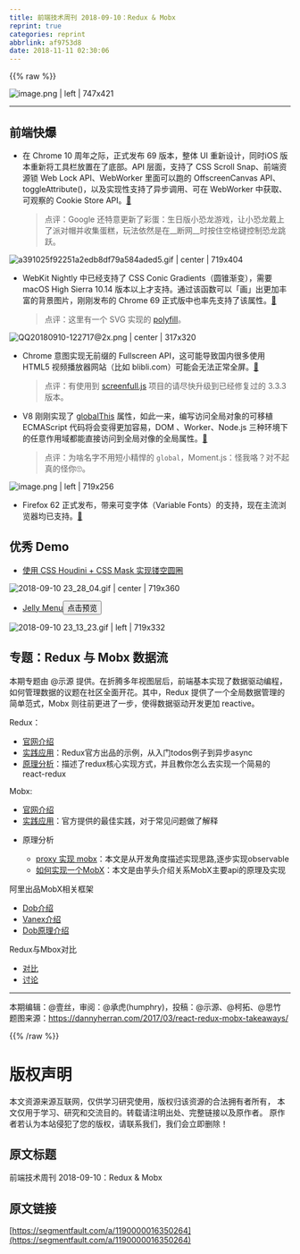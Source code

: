 ```yaml
---
title: 前端技术周刊 2018-09-10：Redux & Mobx
reprint: true
categories: reprint
abbrlink: af9753d8
date: 2018-11-11 02:30:06
---
```


{{% raw %}}
<p><span class="img-wrap"><img data-src="/img/remote/1460000016350267?w=810&amp;h=456" src="https://static.alili.tech/img/remote/1460000016350267?w=810&amp;h=456" alt="image.png | left | 747x421" title="image.png | left | 747x421" style="cursor:pointer;display:inline"></span></p><hr><h2 id="articleHeader0">&#x524D;&#x7AEF;&#x5FEB;&#x7206;</h2><ul><li><p>&#x5728; Chrome 10 &#x5468;&#x5E74;&#x4E4B;&#x9645;&#xFF0C;&#x6B63;&#x5F0F;&#x53D1;&#x5E03; 69 &#x7248;&#x672C;&#xFF0C;&#x6574;&#x4F53; UI &#x91CD;&#x65B0;&#x8BBE;&#x8BA1;&#xFF0C;&#x540C;&#x65F6;iOS &#x7248;&#x672C;&#x91CD;&#x65B0;&#x5C06;&#x5DE5;&#x5177;&#x680F;&#x653E;&#x7F6E;&#x5728;&#x4E86;&#x5E95;&#x90E8;&#x3002;API &#x5C42;&#x9762;&#xFF0C;&#x652F;&#x6301;&#x4E86; CSS Scroll Snap&#x3001;&#x524D;&#x7AEF;&#x8D44;&#x6E90;&#x9501; Web Lock API&#x3001;WebWorker &#x91CC;&#x9762;&#x53EF;&#x4EE5;&#x8DD1;&#x7684; OffscreenCanvas API&#x3001;toggleAttribute()&#xFF0C;&#x4EE5;&#x53CA;&#x5B9E;&#x73B0;&#x6027;&#x652F;&#x6301;&#x4E86;&#x5F02;&#x6B65;&#x8C03;&#x7528;&#x3001;&#x53EF;&#x5728; WebWorker &#x4E2D;&#x83B7;&#x53D6;&#x3001;&#x53EF;&#x89C2;&#x5BDF;&#x7684; Cookie Store API&#x3002;<a href="https://blog.chromium.org/2018/09/the-capable-web-10-year-retrospective.html" rel="nofollow noreferrer" target="_blank">&#x1F517;</a></p><blockquote>&#x70B9;&#x8BC4;&#xFF1A;Google &#x8FD8;&#x7279;&#x610F;&#x66F4;&#x65B0;&#x4E86;&#x5F69;&#x86CB;&#xFF1A;&#x751F;&#x65E5;&#x7248;&#x5C0F;&#x6050;&#x9F99;&#x6E38;&#x620F;&#xFF0C;&#x8BA9;&#x5C0F;&#x6050;&#x9F99;&#x6234;&#x4E0A;&#x4E86;&#x6D3E;&#x5BF9;&#x5E3D;&#x5E76;&#x6536;&#x96C6;&#x86CB;&#x7CD5;&#xFF0C;&#x73A9;&#x6CD5;&#x4F9D;&#x7136;&#x662F;&#x5728;__&#x65AD;&#x7F51;__&#x65F6;&#x6309;&#x4F4F;&#x7A7A;&#x683C;&#x952E;&#x63A7;&#x5236;&#x6050;&#x9F99;&#x8DF3;&#x8DC3;&#x3002;</blockquote></li></ul><p><span class="img-wrap"><img data-src="/img/remote/1460000016350268?w=1280&amp;h=720" src="https://static.alili.tech/img/remote/1460000016350268?w=1280&amp;h=720" alt="a391025f92251a2edb8df79a584aded5.gif | center | 719x404" title="a391025f92251a2edb8df79a584aded5.gif | center | 719x404" style="cursor:pointer;display:inline"></span></p><ul><li><p>WebKit Nightly &#x4E2D;&#x5DF2;&#x7ECF;&#x652F;&#x6301;&#x4E86; CSS Conic Gradients&#xFF08;&#x5706;&#x9525;&#x6E10;&#x53D8;&#xFF09;&#xFF0C;&#x9700;&#x8981; macOS High Sierra 10.14 &#x7248;&#x672C;&#x4EE5;&#x4E0A;&#x624D;&#x652F;&#x6301;&#x3002;&#x901A;&#x8FC7;&#x8BE5;&#x51FD;&#x6570;&#x53EF;&#x4EE5;&#x300C;&#x753B;&#x300D;&#x51FA;&#x66F4;&#x52A0;&#x4E30;&#x5BCC;&#x7684;&#x80CC;&#x666F;&#x56FE;&#x7247;&#xFF0C;&#x521A;&#x521A;&#x53D1;&#x5E03;&#x7684; Chrome 69 &#x6B63;&#x5F0F;&#x7248;&#x4E2D;&#x4E5F;&#x7387;&#x5148;&#x652F;&#x6301;&#x4E86;&#x8BE5;&#x5C5E;&#x6027;&#x3002;<a href="https://trac.webkit.org/changeset/235772/webkit" rel="nofollow noreferrer" target="_blank">&#x1F517;</a></p><blockquote>&#x70B9;&#x8BC4;&#xFF1A;&#x8FD9;&#x91CC;&#x6709;&#x4E00;&#x4E2A; SVG &#x5B9E;&#x73B0;&#x7684; <a href="http://leaverou.github.io/conic-gradient" rel="nofollow noreferrer" target="_blank">polyfill</a>&#x3002;</blockquote></li></ul><p><span class="img-wrap"><img data-src="/img/remote/1460000016350269?w=630&amp;h=636" src="https://static.alili.tech/img/remote/1460000016350269?w=630&amp;h=636" alt="QQ20180910-122717@2x.png | center | 317x320" title="QQ20180910-122717@2x.png | center | 317x320" style="cursor:pointer;display:inline"></span></p><ul><li><p>Chrome &#x610F;&#x56FE;&#x5B9E;&#x73B0;&#x65E0;&#x524D;&#x7F00;&#x7684; Fullscreen API&#xFF0C;&#x8FD9;&#x53EF;&#x80FD;&#x5BFC;&#x81F4;&#x56FD;&#x5185;&#x5F88;&#x591A;&#x4F7F;&#x7528; HTML5 &#x89C6;&#x9891;&#x64AD;&#x653E;&#x5668;&#x7F51;&#x7AD9;&#xFF08;&#x6BD4;&#x5982; blibli.com&#xFF09;&#x53EF;&#x80FD;&#x4F1A;&#x65E0;&#x6CD5;&#x6B63;&#x5E38;&#x5168;&#x5C4F;&#x3002;<a href="https://groups.google.com/a/chromium.org/forum/#!topic/blink-dev/ODzbWn-xRrQ" rel="nofollow noreferrer" target="_blank">&#x1F517;</a></p><blockquote>&#x70B9;&#x8BC4;&#xFF1A;&#x6709;&#x4F7F;&#x7528;&#x5230; <a href="https://github.com/sindresorhus/screenfull.js" rel="nofollow noreferrer" target="_blank">screenfull.js</a> &#x9879;&#x76EE;&#x7684;&#x8BF7;&#x5C3D;&#x5FEB;&#x5347;&#x7EA7;&#x5230;&#x5DF2;&#x7ECF;&#x4FEE;&#x590D;&#x8FC7;&#x7684; 3.3.3 &#x7248;&#x672C;&#x3002;</blockquote></li><li><p>V8 &#x521A;&#x521A;&#x5B9E;&#x73B0;&#x4E86; <a href="https://tc39.github.io/proposal-global/" rel="nofollow noreferrer" target="_blank">globalThis</a> &#x5C5E;&#x6027;&#xFF0C;&#x5982;&#x6B64;&#x4E00;&#x6765;&#xFF0C;&#x7F16;&#x5199;&#x8BBF;&#x95EE;&#x5168;&#x5C40;&#x5BF9;&#x8C61;&#x7684;&#x53EF;&#x79FB;&#x690D; ECMAScript &#x4EE3;&#x7801;&#x5C06;&#x4F1A;&#x53D8;&#x5F97;&#x66F4;&#x52A0;&#x5BB9;&#x6613;&#xFF0C;DOM &#x3001;Worker&#x3001;Node.js &#x4E09;&#x79CD;&#x73AF;&#x5883;&#x4E0B;&#x7684;&#x4EFB;&#x610F;&#x4F5C;&#x7528;&#x57DF;&#x90FD;&#x80FD;&#x76F4;&#x63A5;&#x8BBF;&#x95EE;&#x5230;&#x5168;&#x5C40;&#x5BF9;&#x50CF;&#x7684;&#x5168;&#x5C40;&#x5C5E;&#x6027;&#x3002;<a href="https://groups.google.com/a/chromium.org/forum/#!msg/blink-dev/6fxzDrO-9Oc/Pm4cGt8qBAAJ" rel="nofollow noreferrer" target="_blank">&#x1F517;</a></p><blockquote>&#x70B9;&#x8BC4;&#xFF1A;&#x4E3A;&#x5565;&#x540D;&#x5B57;&#x4E0D;&#x7528;&#x77ED;&#x5C0F;&#x7CBE;&#x608D;&#x7684; <code>global</code>&#xFF0C;Moment.js&#xFF1A;&#x602A;&#x6211;&#x54AF;&#xFF1F;&#x5BF9;&#x4E0D;&#x8D77;&#x771F;&#x7684;&#x602A;&#x4F60;&#x1F644;&#x3002;</blockquote></li></ul><p><span class="img-wrap"><img data-src="/img/remote/1460000016350270" src="https://static.alili.tech/img/remote/1460000016350270" alt="image.png | left | 719x256" title="image.png | left | 719x256" style="cursor:pointer;display:inline"></span></p><ul><li>Firefox 62 &#x6B63;&#x5F0F;&#x53D1;&#x5E03;&#xFF0C;&#x5E26;&#x6765;&#x53EF;&#x53D8;&#x5B57;&#x4F53;&#xFF08;Variable Fonts&#xFF09;&#x7684;&#x652F;&#x6301;&#xFF0C;&#x73B0;&#x5728;&#x4E3B;&#x6D41;&#x6D4F;&#x89C8;&#x5668;&#x5747;&#x5DF2;&#x652F;&#x6301;&#x3002;<a href="https://hacks.mozilla.org/2018/09/variable-fonts-arrive-in-firefox-62/" rel="nofollow noreferrer" target="_blank">&#x1F517;</a></li></ul><h2 id="articleHeader1">&#x4F18;&#x79C0; Demo</h2><ul><li><a href="https://yisibl.github.io/houdini-demo/corner/index.html" rel="nofollow noreferrer" target="_blank">&#x4F7F;&#x7528; CSS Houdini + CSS Mask &#x5B9E;&#x73B0;&#x9542;&#x7A7A;&#x5706;&#x5708;</a></li></ul><p><span class="img-wrap"><img data-src="/img/remote/1460000016350271?w=1520&amp;h=760" src="https://static.alili.tech/img/remote/1460000016350271?w=1520&amp;h=760" alt="2018-09-10 23_28_04.gif | center | 719x360" title="2018-09-10 23_28_04.gif | center | 719x360" style="cursor:pointer"></span></p><ul><li><a href="https://codepen.io/dok/pen/LJpegR" rel="nofollow noreferrer" target="_blank">Jelly Menu</a><button class="btn btn-xs btn-default ml10 preview" data-url="dok/pen/LJpegR" data-typeid="3">&#x70B9;&#x51FB;&#x9884;&#x89C8;</button></li></ul><p><span class="img-wrap"><img data-src="/img/remote/1460000016350272" src="https://static.alili.tech/img/remote/1460000016350272" alt="2018-09-10 23_13_23.gif | left | 719x332" title="2018-09-10 23_13_23.gif | left | 719x332" style="cursor:pointer;display:inline"></span></p><h2 id="articleHeader2">&#x4E13;&#x9898;&#xFF1A;Redux &#x4E0E; Mobx &#x6570;&#x636E;&#x6D41;</h2><p>&#x672C;&#x671F;&#x4E13;&#x9898;&#x7531; @&#x793A;&#x6E90; &#x63D0;&#x4F9B;&#x3002;&#x5728;&#x6298;&#x817E;&#x591A;&#x5E74;&#x89C6;&#x56FE;&#x5C42;&#x540E;&#xFF0C;&#x524D;&#x7AEF;&#x57FA;&#x672C;&#x5B9E;&#x73B0;&#x4E86;&#x6570;&#x636E;&#x9A71;&#x52A8;&#x7F16;&#x7A0B;&#xFF0C;&#x5982;&#x4F55;&#x7BA1;&#x7406;&#x6570;&#x636E;&#x7684;&#x8BAE;&#x9898;&#x5728;&#x793E;&#x533A;&#x5168;&#x9762;&#x5F00;&#x82B1;&#x3002;&#x5176;&#x4E2D;&#xFF0C;Redux &#x63D0;&#x4F9B;&#x4E86;&#x4E00;&#x4E2A;&#x5168;&#x5C40;&#x6570;&#x636E;&#x7BA1;&#x7406;&#x7684;&#x7B80;&#x5355;&#x8303;&#x5F0F;&#xFF0C;Mobx &#x5219;&#x5F80;&#x524D;&#x66F4;&#x8FDB;&#x4E86;&#x4E00;&#x6B65;&#xFF0C;&#x4F7F;&#x5F97;&#x6570;&#x636E;&#x9A71;&#x52A8;&#x5F00;&#x53D1;&#x66F4;&#x52A0; reactive&#x3002;</p><p>Redux&#xFF1A;</p><ul><li><a href="https://redux.js.org/" rel="nofollow noreferrer" target="_blank">&#x5B98;&#x7F51;&#x4ECB;&#x7ECD;</a></li><li><a href="https://github.com/reduxjs/redux/tree/master/examples" rel="nofollow noreferrer" target="_blank">&#x5B9E;&#x8DF5;&#x5E94;&#x7528;</a>&#xFF1A;Redux&#x5B98;&#x65B9;&#x51FA;&#x54C1;&#x7684;&#x793A;&#x4F8B;&#xFF0C;&#x4ECE;&#x5165;&#x95E8;todos&#x4F8B;&#x5B50;&#x5230;&#x5F02;&#x6B65;async</li><li><a href="http://huziketang.mangojuice.top/books/react/lesson30" rel="nofollow noreferrer" target="_blank">&#x539F;&#x7406;&#x5206;&#x6790;</a>&#xFF1A;&#x63CF;&#x8FF0;&#x4E86;redux&#x6838;&#x5FC3;&#x5B9E;&#x73B0;&#x65B9;&#x5F0F;&#xFF0C;&#x5E76;&#x4E14;&#x6559;&#x4F60;&#x600E;&#x4E48;&#x53BB;&#x5B9E;&#x73B0;&#x4E00;&#x4E2A;&#x7B80;&#x6613;&#x7684;react-redux</li></ul><p>Mobx:</p><ul><li><a href="https://mobx.js.org/" rel="nofollow noreferrer" target="_blank">&#x5B98;&#x7F51;&#x4ECB;&#x7ECD;</a></li><li><a href="https://mobx.js.org/best/pitfalls.html" rel="nofollow noreferrer" target="_blank">&#x5B9E;&#x8DF5;&#x5E94;&#x7528;</a>&#xFF1A;&#x5B98;&#x65B9;&#x63D0;&#x4F9B;&#x7684;&#x6700;&#x4F73;&#x5B9E;&#x8DF5;&#xFF0C;&#x5BF9;&#x4E8E;&#x5E38;&#x89C1;&#x95EE;&#x9898;&#x505A;&#x4E86;&#x89E3;&#x91CA;</li><li><p>&#x539F;&#x7406;&#x5206;&#x6790;</p><ul><li><a href="https://github.com/ascoders/blog/issues/19" rel="nofollow noreferrer" target="_blank">proxy &#x5B9E;&#x73B0; mobx</a>&#xFF1A;&#x672C;&#x6587;&#x662F;&#x4ECE;&#x5F00;&#x53D1;&#x89D2;&#x5EA6;&#x63CF;&#x8FF0;&#x5B9E;&#x73B0;&#x601D;&#x8DEF;,&#x9010;&#x6B65;&#x5B9E;&#x73B0;observable</li><li><a href="https://blog.souche.com/ru-he-zi-ji-shi-xian-yi-ge-mobx/" rel="nofollow noreferrer" target="_blank">&#x5982;&#x4F55;&#x5B9E;&#x73B0;&#x4E00;&#x4E2A;MobX</a>&#xFF1A;&#x672C;&#x6587;&#x662F;&#x7531;&#x828B;&#x5934;&#x4ECB;&#x7ECD;&#x5173;&#x7CFB;MobX&#x4E3B;&#x8981;api&#x7684;&#x539F;&#x7406;&#x53CA;&#x5B9E;&#x73B0;</li></ul></li></ul><p>&#x963F;&#x91CC;&#x51FA;&#x54C1;MobX&#x76F8;&#x5173;&#x6846;&#x67B6;</p><ul><li><a href="https://dobjs.github.io/dob-docs/v2/guide/installation.html" rel="nofollow noreferrer" target="_blank">Dob&#x4ECB;&#x7ECD;</a></li><li><a href="https://alibaba.github.io/vanex/" rel="nofollow noreferrer" target="_blank">Vanex&#x4ECB;&#x7ECD;</a></li><li><a href="https://github.com/dt-fe/weekly/blob/master/35.%E7%B2%BE%E8%AF%BB%E3%80%8Adob%20-%20%E6%A1%86%E6%9E%B6%E5%AE%9E%E7%8E%B0%E3%80%8B.md" rel="nofollow noreferrer" target="_blank">Dob&#x539F;&#x7406;&#x4ECB;&#x7ECD;</a></li></ul><p>Redux&#x4E0E;Mbox&#x5BF9;&#x6BD4;</p><ul><li><a href="https://www.robinwieruch.de/redux-mobx-confusion/" rel="nofollow noreferrer" target="_blank">&#x5BF9;&#x6BD4;</a></li><li><a href="https://www.reddit.com/r/reactjs/comments/885bxa/redux_vs_mobx/" rel="nofollow noreferrer" target="_blank">&#x8BA8;&#x8BBA;</a></li></ul><hr><p>&#x672C;&#x671F;&#x7F16;&#x8F91;&#xFF1A;@&#x58F9;&#x4E1D;&#xFF0C;&#x5BA1;&#x9605;&#xFF1A;@&#x627F;&#x864E;(humphry)&#xFF0C;&#x6295;&#x7A3F;&#xFF1A;@&#x793A;&#x6E90;&#x3001;@&#x67EF;&#x62D3;&#x3001;@&#x601D;&#x7AF9;<br>&#x9898;&#x56FE;&#x6765;&#x6E90;&#xFF1A;<a href="https://dannyherran.com/2017/03/react-redux-mobx-takeaways/" rel="nofollow noreferrer" target="_blank">https://dannyherran.com/2017/03/react-redux-mobx-takeaways/</a></p>
{{% /raw %}}

# 版权声明
本文资源来源互联网，仅供学习研究使用，版权归该资源的合法拥有者所有，
本文仅用于学习、研究和交流目的。转载请注明出处、完整链接以及原作者。
原作者若认为本站侵犯了您的版权，请联系我们，我们会立即删除！

## 原文标题
前端技术周刊 2018-09-10：Redux & Mobx

## 原文链接
[https://segmentfault.com/a/1190000016350264](https://segmentfault.com/a/1190000016350264)


